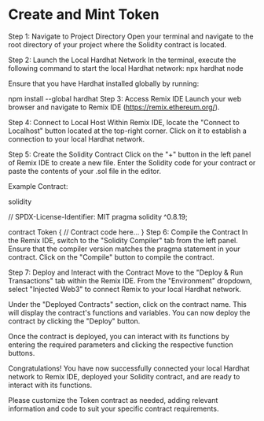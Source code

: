 # Create and Mint Token

Step 1: Navigate to Project Directory
Open your terminal and navigate to the root directory of your project where the Solidity contract is located.

Step 2: Launch the Local Hardhat Network
In the terminal, execute the following command to start the local Hardhat network:
npx hardhat node

Ensure that you have Hardhat installed globally by running:

npm install --global hardhat
Step 3: Access Remix IDE
Launch your web browser and navigate to Remix IDE (https://remix.ethereum.org/).

Step 4: Connect to Local Host
Within Remix IDE, locate the "Connect to Localhost" button located at the top-right corner. Click on it to establish a connection to your local Hardhat network.

Step 5: Create the Solidity Contract
Click on the "+" button in the left panel of Remix IDE to create a new file. Enter the Solidity code for your contract or paste the contents of your .sol file in the editor.

Example Contract:

solidity

// SPDX-License-Identifier: MIT
pragma solidity ^0.8.19;

contract Token {
    // Contract code here...
}
Step 6: Compile the Contract
In the Remix IDE, switch to the "Solidity Compiler" tab from the left panel. Ensure that the compiler version matches the pragma statement in your contract. Click on the "Compile" button to compile the contract.

Step 7: Deploy and Interact with the Contract
Move to the "Deploy & Run Transactions" tab within the Remix IDE. From the "Environment" dropdown, select "Injected Web3" to connect Remix to your local Hardhat network.

Under the "Deployed Contracts" section, click on the contract name. This will display the contract's functions and variables. You can now deploy the contract by clicking the "Deploy" button.

Once the contract is deployed, you can interact with its functions by entering the required parameters and clicking the respective function buttons.

Congratulations! You have now successfully connected your local Hardhat network to Remix IDE, deployed your Solidity contract, and are ready to interact with its functions.

Please customize the Token contract as needed, adding relevant information and code to suit your specific contract requirements.
